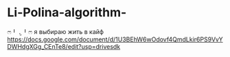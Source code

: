 # Li-Polina-algorithm-
ෆ⁠╹⁠ ⁠.̮⁠ ⁠╹⁠ෆ
я выбираю жить в кайф
https://docs.google.com/document/d/1U3BEhW6wOdovf4QmdLkir6PS9VvYDWHdgXGg_CEnTe8/edit?usp=drivesdk
